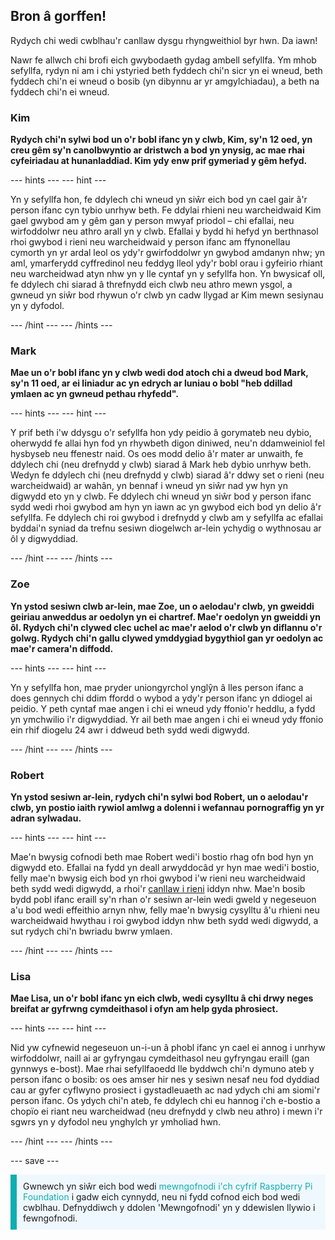 ## Bron â gorffen!

Rydych chi wedi cwblhau'r canllaw dysgu rhyngweithiol byr hwn. Da iawn!

Nawr fe allwch chi brofi eich gwybodaeth gydag ambell sefyllfa. Ym mhob sefyllfa, rydyn ni am i chi ystyried beth fyddech chi'n sicr yn ei wneud, beth fyddech chi'n ei wneud o bosib (yn dibynnu ar yr amgylchiadau), a beth na fyddech chi'n ei wneud.

### Kim

**Rydych chi'n sylwi bod un o'r bobl ifanc yn y clwb, Kim, sy'n 12 oed, yn creu gêm sy'n canolbwyntio ar dristwch a bod yn ynysig, ac mae rhai cyfeiriadau at hunanladdiad. Kim ydy enw prif gymeriad y gêm hefyd.**

--- hints --- --- hint ---

Yn y sefyllfa hon, fe ddylech chi wneud yn siŵr eich bod yn cael gair â'r person ifanc cyn tybio unrhyw beth. Fe ddylai rhieni neu warcheidwaid Kim gael gwybod am y gêm gan y person mwyaf priodol – chi efallai, neu wirfoddolwr neu athro arall yn y clwb. Efallai y bydd hi hefyd yn berthnasol rhoi gwybod i rieni neu warcheidwaid y person ifanc am ffynonellau cymorth yn yr ardal leol os ydy'r gwirfoddolwr yn gwybod amdanyn nhw; yn aml, ymarferydd cyffredinol neu feddyg lleol ydy'r bobl orau i gyfeirio rhiant neu warcheidwad atyn nhw yn y lle cyntaf yn y sefyllfa hon. Yn bwysicaf oll, fe ddylech chi siarad â threfnydd eich clwb neu athro mewn ysgol, a gwneud yn siŵr bod rhywun o'r clwb yn cadw llygad ar Kim mewn sesiynau yn y dyfodol.

--- /hint --- --- /hints ---

### Mark

**Mae un o'r bobl ifanc yn y clwb wedi dod atoch chi a dweud bod Mark, sy'n 11 oed, ar ei liniadur ac yn edrych ar luniau o bobl "heb ddillad ymlaen ac yn gwneud pethau rhyfedd".**

--- hints --- --- hint ---

Y prif beth i'w ddysgu o'r sefyllfa hon ydy peidio â gorymateb neu dybio, oherwydd fe allai hyn fod yn rhywbeth digon diniwed, neu'n ddamweiniol fel hysbyseb neu ffenestr naid. Os oes modd delio â'r mater ar unwaith, fe ddylech chi (neu drefnydd y clwb) siarad â Mark heb dybio unrhyw beth. Wedyn fe ddylech chi (neu drefnydd y clwb) siarad â'r ddwy set o rieni (neu warcheidwaid) ar wahân, yn bennaf i wneud yn siŵr nad yw hyn yn digwydd eto yn y clwb. Fe ddylech chi wneud yn siŵr bod y person ifanc sydd wedi rhoi gwybod am hyn yn iawn ac yn gwybod eich bod yn delio â'r sefyllfa. Fe ddylech chi roi gwybod i drefnydd y clwb am y sefyllfa ac efallai byddai'n syniad da trefnu sesiwn diogelwch ar-lein ychydig o wythnosau ar ôl y digwyddiad.

--- /hint --- --- /hints ---

### Zoe

**Yn ystod sesiwn clwb ar-lein, mae Zoe, un o aelodau'r clwb, yn gweiddi geiriau anweddus ar oedolyn yn ei chartref. Mae'r oedolyn yn gweiddi yn ôl. Rydych chi'n clywed clec uchel ac mae'r aelod o'r clwb yn diflannu o'r golwg. Rydych chi'n gallu clywed ymddygiad bygythiol gan yr oedolyn ac mae'r camera'n diffodd.**

--- hints --- --- hint ---

Yn y sefyllfa hon, mae pryder uniongyrchol ynglŷn â lles person ifanc a does gennych chi ddim ffordd o wybod a ydy'r person ifanc yn ddiogel ai peidio. Y peth cyntaf mae angen i chi ei wneud ydy ffonio'r heddlu, a fydd yn ymchwilio i'r digwyddiad. Yr ail beth mae angen i chi ei wneud ydy ffonio ein rhif diogelu 24 awr i ddweud beth sydd wedi digwydd.

--- /hint --- --- /hints ---

### Robert

**Yn ystod sesiwn ar-lein, rydych chi'n sylwi bod Robert, un o aelodau'r clwb, yn postio iaith rywiol amlwg a dolenni i wefannau pornograffig yn yr adran sylwadau.**

--- hints --- --- hint ---

Mae'n bwysig cofnodi beth mae Robert wedi'i bostio rhag ofn bod hyn yn digwydd eto. Efallai na fydd yn deall arwyddocâd yr hyn mae wedi'i bostio, felly mae'n bwysig eich bod yn rhoi gwybod i'w rieni neu warcheidwaid beth sydd wedi digwydd, a rhoi'r [canllaw i rieni](https://help.coderdojo.com/cdkb/s/article/Parents-guide-to-CoderDojo) iddyn nhw. Mae'n bosib bydd pobl ifanc eraill sy'n rhan o'r sesiwn ar-lein wedi gweld y negeseuon a'u bod wedi effeithio arnyn nhw, felly mae'n bwysig cysylltu â'u rhieni neu warcheidwaid hwythau i roi gwybod iddyn nhw beth sydd wedi digwydd, a sut rydych chi'n bwriadu bwrw ymlaen.

--- /hint --- --- /hints ---
### Lisa

**Mae Lisa, un o'r bobl ifanc yn eich clwb, wedi cysylltu â chi drwy neges breifat ar gyfrwng cymdeithasol i ofyn am help gyda phrosiect.**

--- hints --- --- hint ---

Nid yw cyfnewid negeseuon un-i-un â phobl ifanc yn cael ei annog i unrhyw wirfoddolwr, naill ai ar gyfryngau cymdeithasol neu gyfryngau eraill (gan gynnwys e-bost). Mae rhai sefyllfaoedd lle byddwch chi'n dymuno ateb y person ifanc o bosib: os oes amser hir nes y sesiwn nesaf neu fod dyddiad cau ar gyfer cyflwyno prosiect i gystadleuaeth ac nad ydych chi am siomi'r person ifanc. Os ydych chi'n ateb, fe ddylech chi eu hannog i'ch e-bostio a chopïo ei riant neu warcheidwad (neu drefnydd y clwb neu athro) i mewn i'r sgwrs yn y dyfodol neu ynghylch yr ymholiad hwn.

--- /hint --- --- /hints ---

--- save ---

<p style="border-left: solid; border-width:10px; border-color: #0faeb0; background-color: aliceblue; padding: 10px;">
Gwnewch yn siŵr eich bod wedi <span style="color: #0faeb0">mewngofnodi i'ch cyfrif Raspberry Pi Foundation</span> i gadw eich cynnydd, neu ni fydd cofnod eich bod wedi cwblhau. Defnyddiwch y ddolen 'Mewngofnodi' yn y ddewislen llywio i fewngofnodi.
</p>
